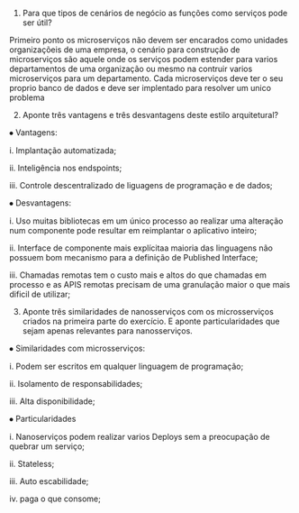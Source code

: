 1.	Para que tipos de cenários de negócio as funções como serviços pode ser útil?

Primeiro ponto os microserviços não devem ser encarados como unidades organizaçõeis  de uma empresa, o cenário
para construção de microserviços são aquele onde os serviços podem estender para varios departamentos de uma 
organização ou mesmo na contruir varios microserviços para um departamento. Cada microserviços deve ter o seu 
proprio banco de dados e deve ser implentado para resolver um unico problema

2.  Aponte três vantagens e três desvantagens deste estilo arquitetural?
  
  ⦁	Vantagens:
  
  i.	Implantação automatizada;
  
  ii.	Inteligência nos endspoints;
  
  iii.	Controle descentralizado de liguagens de programação e de dados;
  
  ⦁	Desvantagens:
  
  i.	Uso muitas bibliotecas em um único processo ao realizar uma alteração num componente pode resultar em
      reimplantar o aplicativo inteiro;
      
  ii.	Interface de componente mais explícitaa maioria das linguagens não possuem bom mecanismo para a definição
      de Published Interface;
      
  iii.	Chamadas remotas tem o custo mais e altos do que chamadas em processo e as APIS remotas precisam de uma 
        granulação maior o que mais dificil de utilizar;

3.	Aponte três similaridades de nanosserviços com os microsserviços criados na primeira parte do exercício. E aponte 
    particularidades que sejam apenas relevantes para nanosserviços.
    
⦁	Similaridades com microsserviços:
  
  i.	Podem ser escritos em qualquer linguagem de programação;
  
  ii.	Isolamento de responsabilidades;
  
  iii. Alta disponibilidade;
 
⦁	Particularidades 
  
i.  Nanoserviços podem realizar varios Deploys sem a preocupação de quebrar um serviço;

ii. Stateless;

iii. Auto escabilidade;

iv. paga o que consome;

